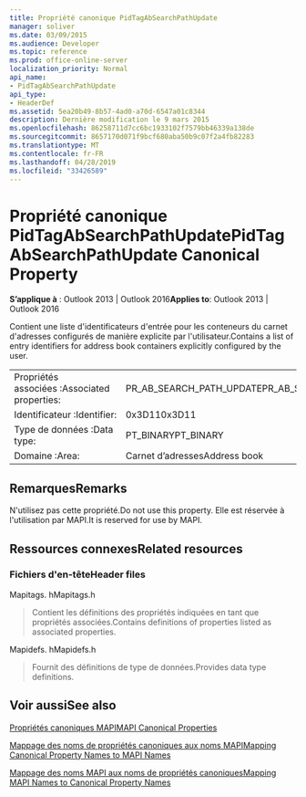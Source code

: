 ```yaml
---
title: Propriété canonique PidTagAbSearchPathUpdate
manager: soliver
ms.date: 03/09/2015
ms.audience: Developer
ms.topic: reference
ms.prod: office-online-server
localization_priority: Normal
api_name:
- PidTagAbSearchPathUpdate
api_type:
- HeaderDef
ms.assetid: 5ea20b49-8b57-4ad0-a70d-6547a01c8344
description: Dernière modification le 9 mars 2015
ms.openlocfilehash: 86258711d7cc6bc1933102f7579bb46339a138de
ms.sourcegitcommit: 8657170d071f9bcf680aba50b9c07f2a4fb82283
ms.translationtype: MT
ms.contentlocale: fr-FR
ms.lasthandoff: 04/28/2019
ms.locfileid: "33426589"
---
```

# <a name="pidtagabsearchpathupdate-canonical-property"></a><span data-ttu-id="b5a59-103">Propriété canonique PidTagAbSearchPathUpdate</span><span class="sxs-lookup"><span data-stu-id="b5a59-103">PidTagAbSearchPathUpdate Canonical Property</span></span>

  
  
<span data-ttu-id="b5a59-104">**S’applique à** : Outlook 2013 | Outlook 2016</span><span class="sxs-lookup"><span data-stu-id="b5a59-104">**Applies to**: Outlook 2013 | Outlook 2016</span></span> 
  
<span data-ttu-id="b5a59-105">Contient une liste d'identificateurs d'entrée pour les conteneurs du carnet d'adresses configurés de manière explicite par l'utilisateur.</span><span class="sxs-lookup"><span data-stu-id="b5a59-105">Contains a list of entry identifiers for address book containers explicitly configured by the user.</span></span> 
  
|||
|:-----|:-----|
|<span data-ttu-id="b5a59-106">Propriétés associées :</span><span class="sxs-lookup"><span data-stu-id="b5a59-106">Associated properties:</span></span>  <br/> |<span data-ttu-id="b5a59-107">PR_AB_SEARCH_PATH_UPDATE</span><span class="sxs-lookup"><span data-stu-id="b5a59-107">PR_AB_SEARCH_PATH_UPDATE</span></span>  <br/> |
|<span data-ttu-id="b5a59-108">Identificateur :</span><span class="sxs-lookup"><span data-stu-id="b5a59-108">Identifier:</span></span>  <br/> |<span data-ttu-id="b5a59-109">0x3D11</span><span class="sxs-lookup"><span data-stu-id="b5a59-109">0x3D11</span></span>  <br/> |
|<span data-ttu-id="b5a59-110">Type de données :</span><span class="sxs-lookup"><span data-stu-id="b5a59-110">Data type:</span></span>  <br/> |<span data-ttu-id="b5a59-111">PT_BINARY</span><span class="sxs-lookup"><span data-stu-id="b5a59-111">PT_BINARY</span></span>  <br/> |
|<span data-ttu-id="b5a59-112">Domaine :</span><span class="sxs-lookup"><span data-stu-id="b5a59-112">Area:</span></span>  <br/> |<span data-ttu-id="b5a59-113">Carnet d’adresses</span><span class="sxs-lookup"><span data-stu-id="b5a59-113">Address book</span></span>  <br/> |
   
## <a name="remarks"></a><span data-ttu-id="b5a59-114">Remarques</span><span class="sxs-lookup"><span data-stu-id="b5a59-114">Remarks</span></span>

<span data-ttu-id="b5a59-115">N'utilisez pas cette propriété.</span><span class="sxs-lookup"><span data-stu-id="b5a59-115">Do not use this property.</span></span> <span data-ttu-id="b5a59-116">Elle est réservée à l'utilisation par MAPI.</span><span class="sxs-lookup"><span data-stu-id="b5a59-116">It is reserved for use by MAPI.</span></span>
  
## <a name="related-resources"></a><span data-ttu-id="b5a59-117">Ressources connexes</span><span class="sxs-lookup"><span data-stu-id="b5a59-117">Related resources</span></span>

### <a name="header-files"></a><span data-ttu-id="b5a59-118">Fichiers d'en-tête</span><span class="sxs-lookup"><span data-stu-id="b5a59-118">Header files</span></span>

<span data-ttu-id="b5a59-119">Mapitags. h</span><span class="sxs-lookup"><span data-stu-id="b5a59-119">Mapitags.h</span></span>
  
> <span data-ttu-id="b5a59-120">Contient les définitions des propriétés indiquées en tant que propriétés associées.</span><span class="sxs-lookup"><span data-stu-id="b5a59-120">Contains definitions of properties listed as associated properties.</span></span>
    
<span data-ttu-id="b5a59-121">Mapidefs. h</span><span class="sxs-lookup"><span data-stu-id="b5a59-121">Mapidefs.h</span></span>
  
> <span data-ttu-id="b5a59-122">Fournit des définitions de type de données.</span><span class="sxs-lookup"><span data-stu-id="b5a59-122">Provides data type definitions.</span></span>
    
## <a name="see-also"></a><span data-ttu-id="b5a59-123">Voir aussi</span><span class="sxs-lookup"><span data-stu-id="b5a59-123">See also</span></span>



[<span data-ttu-id="b5a59-124">Propriétés canoniques MAPI</span><span class="sxs-lookup"><span data-stu-id="b5a59-124">MAPI Canonical Properties</span></span>](mapi-canonical-properties.md)
  
[<span data-ttu-id="b5a59-125">Mappage des noms de propriétés canoniques aux noms MAPI</span><span class="sxs-lookup"><span data-stu-id="b5a59-125">Mapping Canonical Property Names to MAPI Names</span></span>](mapping-canonical-property-names-to-mapi-names.md)
  
[<span data-ttu-id="b5a59-126">Mappage des noms MAPI aux noms de propriétés canoniques</span><span class="sxs-lookup"><span data-stu-id="b5a59-126">Mapping MAPI Names to Canonical Property Names</span></span>](mapping-mapi-names-to-canonical-property-names.md)

